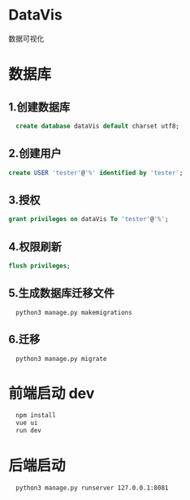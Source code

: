 # DataVis
数据可视化
# 数据库
## 1.创建数据库
```sql 
  create database dataVis default charset utf8;
```
## 2.创建用户
```sql 
create USER 'tester'@'%' identified by 'tester';
```
## 3.授权
```sql 
grant privileges on dataVis To 'tester'@'%';
```
## 4.权限刷新
```sql 
flush privileges;
```
## 5.生成数据库迁移文件
```console
  python3 manage.py makemigrations
```
## 6.迁移
```console
  python3 manage.py migrate
```
# 前端启动 dev
```bash
  npm install 
  vue ui
  run dev
```
# 后端启动
```bash
  python3 manage.py runserver 127.0.0.1:8081
```
